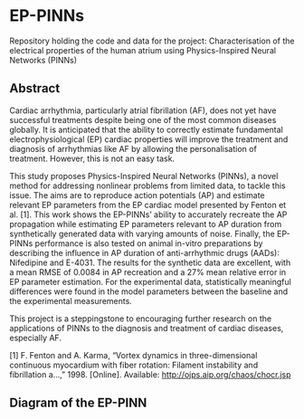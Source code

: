 # EP-PINNs
Repository holding the code and data for the project: Characterisation of the electrical properties of the human atrium using Physics-Inspired Neural Networks (PINNs)

## Abstract

Cardiac arrhythmia, particularly atrial fibrillation (AF), does not yet have successful treatments despite being one of the most common diseases globally. It is anticipated that the ability to correctly estimate fundamental electrophysiological (EP) cardiac properties will improve the treatment and diagnosis of arrhythmias like AF by allowing the personalisation of treatment. However, this is not an easy task.

This study proposes Physics-Inspired Neural Networks (PINNs), a novel method for addressing nonlinear problems from limited data, to tackle this issue. The aims are to reproduce action potentials (AP) and estimate relevant EP parameters from the EP cardiac model presented by Fenton et al. [1]. This work shows the EP-PINNs’ ability to accurately recreate the AP propagation while estimating EP parameters relevant to AP duration from synthetically generated data with varying amounts of noise. Finally, the EP-PINNs performance is also tested on animal in-vitro preparations by describing the influence in AP duration of anti-arrhythmic drugs (AADs): Nifedipine and E-4031. The results for the synthetic data are excellent, with a mean RMSE of 0.0084 in AP recreation and a 27% mean relative error in EP parameter estimation. For the experimental data, statistically meaningful differences were found in the model parameters between the baseline and the experimental measurements.

This project is a steppingstone to encouraging further research on the applications of PINNs to the diagnosis and treatment of cardiac diseases, especially AF.

[1] F. Fenton and A. Karma, “Vortex dynamics in three-dimensional continuous myocardium with fiber rotation: Filament instability and fibrillation a…,” 1998. [Online]. Available: http://ojps.aip.org/chaos/chocr.jsp

## Diagram of the EP-PINN
